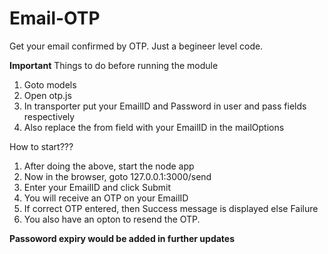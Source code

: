 # Email-OTP
Get your email confirmed by OTP. Just a begineer level code.

**Important**
Things to do before running the module
1. Goto models
2. Open otp.js
3. In transporter put your EmailID and Password in user and pass fields respectively
4. Also replace the from field with your EmailID in the mailOptions

How to start???
1. After doing the above, start the node app
2. Now in the browser, goto 127.0.0.1:3000/send
3. Enter your EmailID and click Submit
4. You will receive an OTP on your EmailID
5. If correct OTP entered, then Success message is displayed else Failure
6. You also have an opton to resend the OTP.

**Passoword expiry would be added in further updates**